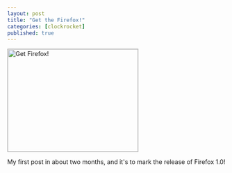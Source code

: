 ```yaml
---
layout: post
title: "Get the Firefox!"
categories: [clockrocket]
published: true
---
```


<a href="http://207.200.85.49/pub/mozilla.org/firefox/releases/1.0/win32/en-US/"><img alt="Get Firefox!" style="border: 1px solid #bbb;" src="http://www.clockrocket.net/archives/firefox1.png" width="300" height="237" border="0" /></a>

My first post in about two months, and it's to mark the release of Firefox 1.0!
